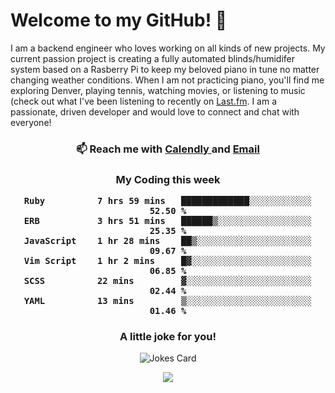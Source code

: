 <h1> Welcome to my GitHub! 👋 </h1>


  I am a backend engineer who loves working on all kinds of new projects. My current passion project is creating a fully automated blinds/humidifer system based on a Rasberry Pi to keep my beloved piano in tune no matter changing weather conditions. When I am not practicing piano, you'll find me exploring Denver, playing tennis, watching movies, or listening to music (check out what I've been listening to recently on [Last.fm](https://www.last.fm/user/mballa000). I am a passionate, driven developer and would love to connect and chat with everyone!

<h3 align = "center"> 📫 Reach me with <a href = "https://calendly.com/msbrandt00/30min"> Calendly </a> and <a href="mailto:msbrandt00@gmail.com">Email</a> 
 </h3>


 
<div align = "center"
[![Anurag's GitHub stats](https://github-readme-stats.vercel.app/api?username=mbrandt00)](https://github.com/anuraghazra/github-readme-stats)
          </div>
<h3 align="center">
  My Coding this week
<!--START_SECTION:waka-->

```text
Ruby          7 hrs 59 mins   █████████████░░░░░░░░░░░░   52.50 %
ERB           3 hrs 51 mins   ██████▒░░░░░░░░░░░░░░░░░░   25.35 %
JavaScript    1 hr 28 mins    ██▒░░░░░░░░░░░░░░░░░░░░░░   09.67 %
Vim Script    1 hr 2 mins     █▓░░░░░░░░░░░░░░░░░░░░░░░   06.85 %
SCSS          22 mins         ▓░░░░░░░░░░░░░░░░░░░░░░░░   02.44 %
YAML          13 mins         ▒░░░░░░░░░░░░░░░░░░░░░░░░   01.46 %
```

<!--END_SECTION:waka-->

### A little joke for you!

![Jokes Card](https://readme-jokes.vercel.app/api?hideBorder)

<a href="https://www.linkedin.com/in/mbrandt00/"><img src="https://img.shields.io/badge/linkedin-%230077B5.svg?&style=for-the-badge&logo=linkedin&logoColor=white" /></a>

